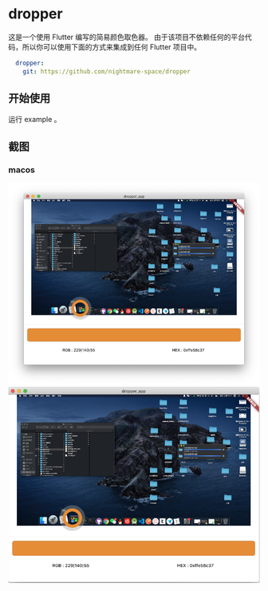 # dropper

这是一个使用 Flutter 编写的简易颜色取色器。
由于该项目不依赖任何的平台代码，所以你可以使用下面的方式来集成到任何 Flutter 项目中。
```yaml
  dropper:
    git: https://github.com/nightmare-space/dropper
```
## 开始使用
运行 example 。
## 截图
### macos

<img src="screencap/macos.png" width="800" alt="macos" />
<img src="screencap/01.png" width="800" alt="macos" />